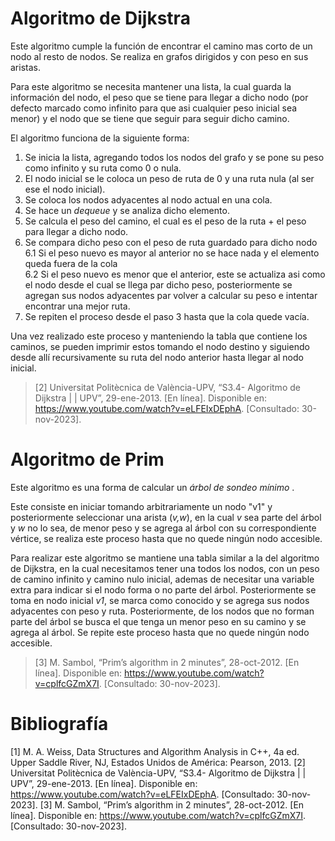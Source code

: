 # Algoritmo de Dijkstra

Este algoritmo cumple la función de encontrar el camino mas corto de un nodo al resto de nodos. Se realiza en grafos dirigidos y con peso en sus aristas.<br>

Para este algoritmo se necesita mantener una lista, la cual guarda la información del nodo, el peso que se tiene para llegar a dicho nodo (por defecto marcado como infinito para que asi cualquier peso inicial sea menor) y el nodo que se tiene que seguir para seguir dicho camino. <br>

El algoritmo funciona de la siguiente forma:<br>
1. Se inicia la lista, agregando todos los nodos del grafo y se pone su peso como infinito y su ruta como 0 o nula.<br>
2. El nodo inicial se le coloca un peso de ruta de 0 y una ruta nula (al ser ese el nodo inicial).<br>
3. Se coloca los nodos adyacentes al nodo actual en una cola.<br>
4. Se hace un *dequeue* y se analiza dicho elemento.<br>
5. Se calcula el peso del camino, el cual es el peso de la ruta + el peso para llegar a dicho nodo.<br>
6. Se compara dicho peso con el peso de ruta guardado para dicho nodo<br>
    6.1 Si el peso nuevo es mayor al anterior no se hace nada y el elemento queda fuera de la cola<br>
    6.2 Si el peso nuevo es menor que el anterior, este se actualiza asi como el nodo desde el cual se llega par dicho peso, posteriormente se agregan sus nodos adyacentes par volver a calcular su peso e intentar encontrar una mejor ruta.<br>
7. Se repiten el proceso desde el paso 3 hasta que la cola quede vacía.<br>

Una vez realizado este proceso y manteniendo la tabla que contiene los caminos, se pueden imprimir estos tomando el nodo destino y siguiendo desde allí recursivamente su ruta del nodo anterior hasta llegar al nodo inicial.<br>
>[2]	Universitat Politècnica de València-UPV, “S3.4- Algoritmo de Dijkstra | | UPV”, 29-ene-2013. [En línea]. Disponible en: https://www.youtube.com/watch?v=eLFEIxDEphA. [Consultado: 30-nov-2023]. <br>
# Algoritmo de Prim

Este algoritmo es una forma de calcular un *árbol de sondeo mínimo* .<br>

Este consiste en iniciar tomando arbitrariamente un nodo "v1" y posteriormente seleccionar una arista (*v,w*), en la cual *v* sea parte del árbol y *w* no lo sea, de menor peso y se agrega al árbol con su correspondiente vértice, se realiza este proceso hasta que no quede ningún nodo accesible.<br>


Para realizar este algoritmo se mantiene una tabla similar a la del algoritmo de Dijkstra, en la cual necesitamos tener una todos los nodos, con un peso de camino infinito y camino nulo inicial, ademas de necesitar una variable extra para indicar si el nodo forma o no parte del árbol. Posteriormente se toma en nodo inicial *v1*, se marca como conocido y se agrega sus nodos adyacentes con peso y ruta. Posteriormente, de los nodos que no forman parte del árbol se busca el que tenga un menor peso en su camino y se agrega al árbol. Se repite este proceso hasta que no quede ningún nodo accesible.<br>
>[3]	M. Sambol, “Prim’s algorithm in 2 minutes”, 28-oct-2012. [En línea]. Disponible en: https://www.youtube.com/watch?v=cplfcGZmX7I. [Consultado: 30-nov-2023].<br>

# Bibliografía

[1]	M. A. Weiss, Data Structures and Algorithm Analysis in C++, 4a ed. Upper Saddle River, NJ, Estados Unidos de América: Pearson, 2013.
[2]	Universitat Politècnica de València-UPV, “S3.4- Algoritmo de Dijkstra | | UPV”, 29-ene-2013. [En línea]. Disponible en: https://www.youtube.com/watch?v=eLFEIxDEphA. [Consultado: 30-nov-2023].
[3]	M. Sambol, “Prim’s algorithm in 2 minutes”, 28-oct-2012. [En línea]. Disponible en: https://www.youtube.com/watch?v=cplfcGZmX7I. [Consultado: 30-nov-2023].
